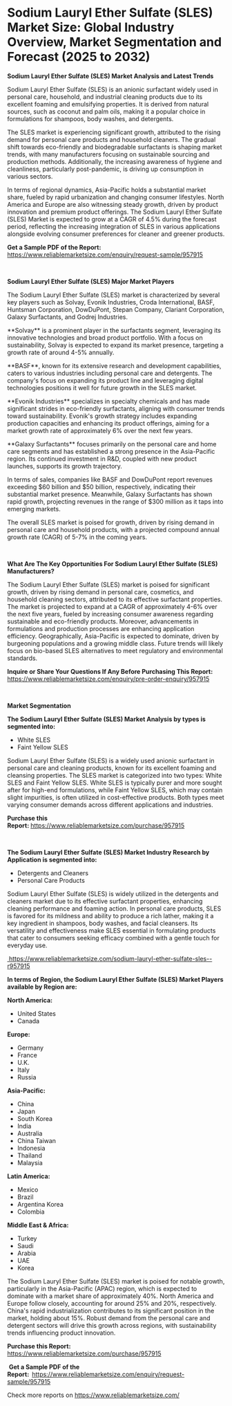 <p><h1>Sodium Lauryl Ether Sulfate (SLES) Market Size: Global Industry Overview, Market Segmentation and Forecast (2025 to 2032)</h1></p><p><strong>Sodium Lauryl Ether Sulfate (SLES) Market Analysis and Latest Trends</strong></p>
<p><p>Sodium Lauryl Ether Sulfate (SLES) is an anionic surfactant widely used in personal care, household, and industrial cleaning products due to its excellent foaming and emulsifying properties. It is derived from natural sources, such as coconut and palm oils, making it a popular choice in formulations for shampoos, body washes, and detergents.</p><p>The SLES market is experiencing significant growth, attributed to the rising demand for personal care products and household cleaners. The gradual shift towards eco-friendly and biodegradable surfactants is shaping market trends, with many manufacturers focusing on sustainable sourcing and production methods. Additionally, the increasing awareness of hygiene and cleanliness, particularly post-pandemic, is driving up consumption in various sectors.</p><p>In terms of regional dynamics, Asia-Pacific holds a substantial market share, fueled by rapid urbanization and changing consumer lifestyles. North America and Europe are also witnessing steady growth, driven by product innovation and premium product offerings. The Sodium Lauryl Ether Sulfate (SLES) Market is expected to grow at a CAGR of 4.5% during the forecast period, reflecting the increasing integration of SLES in various applications alongside evolving consumer preferences for cleaner and greener products.</p></p>
<p><strong>Get a Sample PDF of the Report:&nbsp;</strong> <a href="https://www.reliablemarketsize.com/enquiry/request-sample/957915?utm_campaign=3226&utm_medium=2&utm_source=Github&utm_content=ia&utm_term=21032025&utm_id=sodium-lauryl-ether-sulfate-sles">https://www.reliablemarketsize.com/enquiry/request-sample/957915</a></p>
<p>&nbsp;</p>
<p><strong>Sodium Lauryl Ether Sulfate (SLES) Major Market Players</strong></p>
<p><p>The Sodium Lauryl Ether Sulfate (SLES) market is characterized by several key players such as Solvay, Evonik Industries, Croda International, BASF, Huntsman Corporation, DowDuPont, Stepan Company, Clariant Corporation, Galaxy Surfactants, and Godrej Industries. </p><p>**Solvay** is a prominent player in the surfactants segment, leveraging its innovative technologies and broad product portfolio. With a focus on sustainability, Solvay is expected to expand its market presence, targeting a growth rate of around 4-5% annually. </p><p>**BASF**, known for its extensive research and development capabilities, caters to various industries including personal care and detergents. The company's focus on expanding its product line and leveraging digital technologies positions it well for future growth in the SLES market.</p><p>**Evonik Industries** specializes in specialty chemicals and has made significant strides in eco-friendly surfactants, aligning with consumer trends toward sustainability. Evonik's growth strategy includes expanding production capacities and enhancing its product offerings, aiming for a market growth rate of approximately 6% over the next few years.</p><p>**Galaxy Surfactants** focuses primarily on the personal care and home care segments and has established a strong presence in the Asia-Pacific region. Its continued investment in R&D, coupled with new product launches, supports its growth trajectory.</p><p>In terms of sales, companies like BASF and DowDuPont report revenues exceeding $60 billion and $50 billion, respectively, indicating their substantial market presence. Meanwhile, Galaxy Surfactants has shown rapid growth, projecting revenues in the range of $300 million as it taps into emerging markets.</p><p>The overall SLES market is poised for growth, driven by rising demand in personal care and household products, with a projected compound annual growth rate (CAGR) of 5-7% in the coming years.</p></p>
<p>&nbsp;</p>
<p><strong>What Are The Key Opportunities For Sodium Lauryl Ether Sulfate (SLES) Manufacturers?</strong></p>
<p><p>The Sodium Lauryl Ether Sulfate (SLES) market is poised for significant growth, driven by rising demand in personal care, cosmetics, and household cleaning sectors, attributed to its effective surfactant properties. The market is projected to expand at a CAGR of approximately 4-6% over the next five years, fueled by increasing consumer awareness regarding sustainable and eco-friendly products. Moreover, advancements in formulations and production processes are enhancing application efficiency. Geographically, Asia-Pacific is expected to dominate, driven by burgeoning populations and a growing middle class. Future trends will likely focus on bio-based SLES alternatives to meet regulatory and environmental standards.</p></p>
<p><strong>Inquire or Share Your Questions If Any Before Purchasing This Report:</strong> <a href="https://www.reliablemarketsize.com/enquiry/pre-order-enquiry/957915?utm_campaign=3226&utm_medium=2&utm_source=Github&utm_content=ia&utm_term=21032025&utm_id=sodium-lauryl-ether-sulfate-sles">https://www.reliablemarketsize.com/enquiry/pre-order-enquiry/957915</a></p>
<p>&nbsp;</p>
<p><strong>Market Segmentation</strong></p>
<p><strong>The Sodium Lauryl Ether Sulfate (SLES) Market Analysis by types is segmented into:</strong></p>
<p><ul><li>White SLES</li><li>Faint Yellow SLES</li></ul></p>
<p><p>Sodium Lauryl Ether Sulfate (SLES) is a widely used anionic surfactant in personal care and cleaning products, known for its excellent foaming and cleansing properties. The SLES market is categorized into two types: White SLES and Faint Yellow SLES. White SLES is typically purer and more sought after for high-end formulations, while Faint Yellow SLES, which may contain slight impurities, is often utilized in cost-effective products. Both types meet varying consumer demands across different applications and industries.</p></p>
<p><strong>Purchase this Report:&nbsp;</strong><a href="https://www.reliablemarketsize.com/purchase/957915?utm_campaign=3226&utm_medium=2&utm_source=Github&utm_content=ia&utm_term=21032025&utm_id=sodium-lauryl-ether-sulfate-sles">https://www.reliablemarketsize.com/purchase/957915</a></p>
<p>&nbsp;</p>
<p><strong>The Sodium Lauryl Ether Sulfate (SLES) Market Industry Research by Application is segmented into:</strong></p>
<p><ul><li>Detergents and Cleaners</li><li>Personal Care Products</li></ul></p>
<p><p>Sodium Lauryl Ether Sulfate (SLES) is widely utilized in the detergents and cleaners market due to its effective surfactant properties, enhancing cleaning performance and foaming action. In personal care products, SLES is favored for its mildness and ability to produce a rich lather, making it a key ingredient in shampoos, body washes, and facial cleansers. Its versatility and effectiveness make SLES essential in formulating products that cater to consumers seeking efficacy combined with a gentle touch for everyday use.</p></p>
<p><a href="https://www.reliablemarketsize.com/sodium-lauryl-ether-sulfate-sles--r957915?utm_campaign=3226&utm_medium=2&utm_source=Github&utm_content=ia&utm_term=21032025&utm_id=sodium-lauryl-ether-sulfate-sles">&nbsp;https://www.reliablemarketsize.com/sodium-lauryl-ether-sulfate-sles--r957915</a></p>
<p><strong>In terms of Region, the Sodium Lauryl Ether Sulfate (SLES) Market Players available by Region are:</strong></p>
<p>
    <p> <strong> North America: </strong>
        <ul>
            <li>United States</li>
            <li>Canada</li>
        </ul>
        </p> 
    <p> <strong> Europe: </strong>
        <ul>
            <li>Germany</li>
            <li>France</li>
            <li>U.K.</li>
            <li>Italy</li>
            <li>Russia</li>
        </ul>
        </p> 
    <p> <strong> Asia-Pacific: </strong>
        <ul>
            <li>China</li>
            <li>Japan</li>
            <li>South Korea</li>
            <li>India</li>
            <li>Australia</li>
            <li>China Taiwan</li>
            <li>Indonesia</li>
            <li>Thailand</li>
            <li>Malaysia</li>
        </ul>
        </p> 
    <p> <strong> Latin America: </strong>
        <ul>
            <li>Mexico</li>
            <li>Brazil</li>
            <li>Argentina Korea</li>
            <li>Colombia</li>
        </ul>
        </p> 
    <p> <strong> Middle East & Africa: </strong>
        <ul>
            <li>Turkey</li>
            <li>Saudi</li>
            <li>Arabia</li>
            <li>UAE</li>
            <li>Korea</li>
        </ul>
    </p>
    </p>
<p><p>The Sodium Lauryl Ether Sulfate (SLES) market is poised for notable growth, particularly in the Asia-Pacific (APAC) region, which is expected to dominate with a market share of approximately 40%. North America and Europe follow closely, accounting for around 25% and 20%, respectively. China's rapid industrialization contributes to its significant position in the market, holding about 15%. Robust demand from the personal care and detergent sectors will drive this growth across regions, with sustainability trends influencing product innovation.</p></p>
<p><strong>Purchase this Report: </strong><a href="https://www.reliablemarketsize.com/purchase/957915?utm_campaign=3226&utm_medium=2&utm_source=Github&utm_content=ia&utm_term=21032025&utm_id=sodium-lauryl-ether-sulfate-sles">https://www.reliablemarketsize.com/purchase/957915</a></p>
<p>&nbsp;<strong>Get a Sample PDF of the Report:&nbsp;&nbsp;</strong><a href="https://www.reliablemarketsize.com/enquiry/request-sample/957915?utm_campaign=3226&utm_medium=2&utm_source=Github&utm_content=ia&utm_term=21032025&utm_id=sodium-lauryl-ether-sulfate-sles">https://www.reliablemarketsize.com/enquiry/request-sample/957915</a></p>
<p><strong></strong></p>
<p>Check more reports on <a href="https://www.reliablemarketsize.com/?utm_campaign=3226&utm_medium=2&utm_source=Github&utm_content=ia&utm_term=21032025&utm_id=sodium-lauryl-ether-sulfate-sles">https://www.reliablemarketsize.com/</a></p>